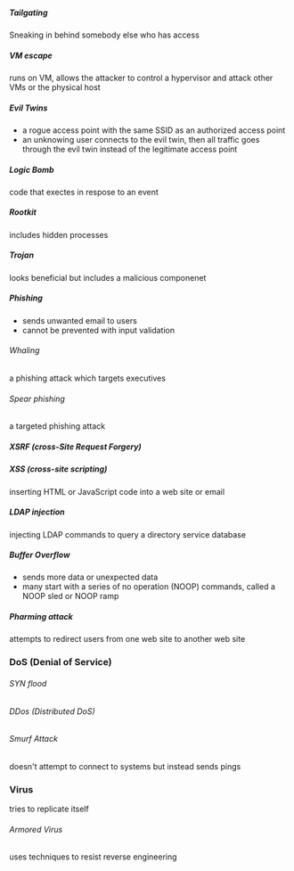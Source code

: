 ##### Tailgating 
Sneaking in behind somebody else who has access

##### VM escape 
runs on VM, allows the attacker to control a hypervisor and attack other VMs or the physical host

##### Evil Twins
 - a rogue access point with the same SSID as an authorized access point
 - an unknowing user connects to the evil twin, then all traffic goes through the evil twin instead of the legitimate access point

##### Logic Bomb
code that exectes in respose to an event

##### Rootkit
includes hidden processes

##### Trojan
looks beneficial but includes a malicious componenet

##### Phishing
 - sends unwanted email to users
 - cannot be prevented with input validation
###### Whaling
a phishing attack which targets  executives
###### Spear phishing
a targeted phishing attack

##### XSRF (cross-Site Request Forgery)

##### XSS (cross-site scripting)
inserting HTML or JavaScript code into a web site or email

##### LDAP injection
injecting LDAP commands to query a directory service database

##### Buffer Overflow
 - sends more data or unexpected data
 - many start with a series of no operation (NOOP) commands, called a NOOP sled or NOOP ramp

##### Pharming attack
attempts to redirect users from one web site to another web site

### DoS (Denial of Service)
###### SYN flood
###### DDos (Distributed DoS)
###### Smurf Attack
doesn't attempt to  connect to systems but instead sends pings

### Virus
tries to replicate itself

###### Armored Virus
uses techniques to resist reverse engineering
